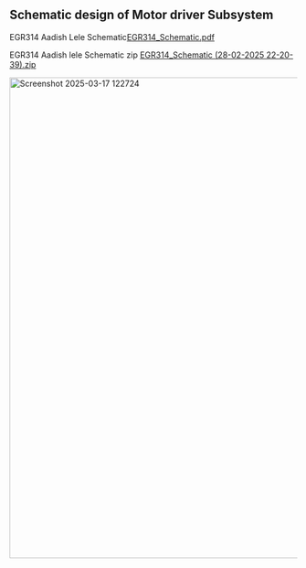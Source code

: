 
## Schematic design of Motor driver Subsystem

EGR314 Aadish Lele Schematic[EGR314_Schematic.pdf](https://github.com/user-attachments/files/19037171/EGR314_Schematic.pdf)

EGR314 Aadish lele Schematic zip
[EGR314_Schematic (28-02-2025 22-20-39).zip](https://github.com/user-attachments/files/19037172/EGR314_Schematic.28-02-2025.22-20-39.zip)

<img width="841" alt="Screenshot 2025-03-17 122724" src="https://github.com/user-attachments/assets/d2682497-803c-4f92-b5fe-81dcdcd26814" />
